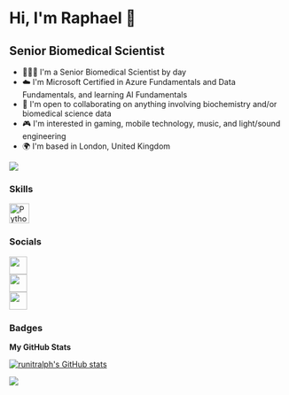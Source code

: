 Hi, I'm Raphael 👋
========================

Senior Biomedical Scientist
---------------------------


* 👨🏿‍🔬 I'm a Senior Biomedical Scientist by day
* ☁️ I'm Microsoft Certified in Azure Fundamentals and Data Fundamentals, and learning AI Fundamentals
* 🤝 I'm open to collaborating on anything involving biochemistry and/or biomedical science data
* 🎮 I'm interested in gaming, mobile technology, music, and light/sound engineering
* 🌍 I'm based in London, United Kingdom

<a href="https://www.twitter.com/runitralph" target="_blank" rel="noreferrer"><img
src="https://img.shields.io/twitter/follow/runitralph?logo=twitter&style=for-the-badge&color=0891b2&labelColor=1c1917"
/></a>

### Skills

<p align="left">
<a href="https://www.python.org/" target="_blank" rel="noreferrer"><img src="https://raw.githubusercontent.com/danielcranney/readme-generator/main/public/icons/skills/python-colored.svg" width="36" height="36" alt="Python" /></a>
</p>


### Socials

<p align="left"> <a href="https://www.twitter.com/runitralph" target="_blank" rel="noreferrer"><img src="https://raw.githubusercontent.com/danielcranney/readme-generator/main/public/icons/socials/twitter.svg" width="32" height="32" /></a> <br> <a href="http://www.instagram.com/runitralph" target="_blank" rel="noreferrer"><img src="https://raw.githubusercontent.com/danielcranney/readme-generator/main/public/icons/socials/instagram.svg" width="32" height="32" /></a> <br> <a href="https://www.linkedin.com/in/raphndem" target="_blank" rel="noreferrer"><img src="https://raw.githubusercontent.com/danielcranney/readme-generator/main/public/icons/socials/linkedin.svg" width="32" height="32" /></a> </p>

### Badges

<b>My GitHub Stats</b>

<a href="http://www.github.com/runitralph"><img src="https://github-readme-stats.vercel.app/api?username=runitralph&show_icons=true&hide=&count_private=true&title_color=0891b2&text_color=ffffff&icon_color=0891b2&bg_color=1c1917&hide_border=true&show_icons=true" alt="runitralph's GitHub stats" /></a>

<a href="http://www.github.com/runitralph"><img src="https://github-readme-streak-stats.herokuapp.com/?user=runitralph&stroke=ffffff&background=1c1917&ring=0891b2&fire=0891b2&currStreakNum=ffffff&currStreakLabel=0891b2&sideNums=ffffff&sideLabels=ffffff&dates=ffffff&hide_border=true" /></a>
